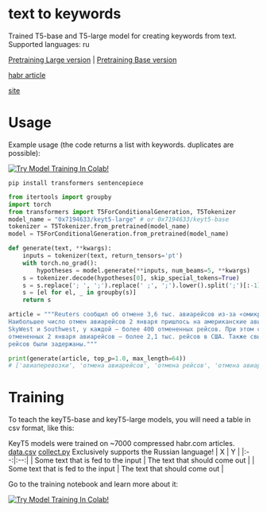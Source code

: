 # text to keywords
Trained T5-base and T5-large model for creating keywords from text.
Supported languages: ru


[Pretraining Large version](https://huggingface.co/0x7194633/keyt5-large)
|
[Pretraining Base version](https://huggingface.co/0x7194633/keyt5-base)

[habr article](https://habr.com/ru/post/599715/)

[site](https://0x7o.link/keyt5/)
# Usage
Example usage (the code returns a list with keywords. duplicates are possible):

[![Try Model Training In Colab!](https://colab.research.google.com/assets/colab-badge.svg)](https://colab.research.google.com/github/0x7o/text2keywords/blob/main/example/keyT5_use.ipynb)

```
pip install transformers sentencepiece
```

```python
from itertools import groupby
import torch
from transformers import T5ForConditionalGeneration, T5Tokenizer
model_name = "0x7194633/keyt5-large" # or 0x7194633/keyt5-base
tokenizer = T5Tokenizer.from_pretrained(model_name)
model = T5ForConditionalGeneration.from_pretrained(model_name)

def generate(text, **kwargs):
    inputs = tokenizer(text, return_tensors='pt')
    with torch.no_grad():
        hypotheses = model.generate(**inputs, num_beams=5, **kwargs)
    s = tokenizer.decode(hypotheses[0], skip_special_tokens=True)
    s = s.replace('; ', ';').replace(' ;', ';').lower().split(';')[:-1]
    s = [el for el, _ in groupby(s)]
    return s

article = """Reuters сообщил об отмене 3,6 тыс. авиарейсов из-за «омикрона» и погоды
Наибольшее число отмен авиарейсов 2 января пришлось на американские авиакомпании 
SkyWest и Southwest, у каждой — более 400 отмененных рейсов. При этом среди 
отмененных 2 января авиарейсов — более 2,1 тыс. рейсов в США. Также свыше 6400 
рейсов были задержаны."""

print(generate(article, top_p=1.0, max_length=64))  
# ['авиаперевозки', 'отмена авиарейсов', 'отмена рейсов', 'отмена авиарейсов', 'отмена рейсов', 'отмена авиарейсов']
```
# Training
To teach the keyT5-base and keyT5-large models, you will need a table in csv format, like this:

KeyT5 models were trained on ~7000 compressed habr.com articles. [data.csv](https://github.com/0x7o/text2keywords/blob/main/dataset/train.csv) [collect.py](https://github.com/0x7o/text2keywords/blob/main/dataset/collect.py)
Exclusively supports the Russian language!
| X | Y |
|:--:|:--:|
| Some text that is fed to the input | The text that should come out |
| Some text that is fed to the input | The text that should come out |

Go to the training notebook and learn more about it:

[![Try Model Training In Colab!](https://colab.research.google.com/assets/colab-badge.svg)](https://colab.research.google.com/github/0x7o/text2keywords/blob/main/example/keyT5_train.ipynb)

